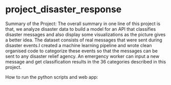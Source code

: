 # project_disaster_response

Summary of the Project:
          The overall summary in one line of this project is that, we analyze disaster data to build a model for an API that 
       classifies disaster messages and also display some visualizations as the picture gives a better idea. 
          The dataset consists of real messages that were sent during disaster events.I created a machine learning pipeline
       and wrote clean organised code to categorize these events so that the messages can be sent to any disaster relief 
       agency.
          An emergency worker can input a new message and get classification results in the 36 categories described in this
       project.
       
How to run the python scripts and web app:
          
        
